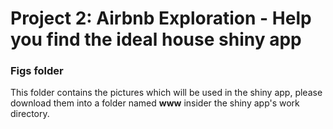 # Project 2: Airbnb Exploration - Help you find the ideal house shiny app

### Figs folder

This folder contains the pictures which will be used in the shiny app, please download them into a folder named **www** insider the shiny app's work directory.
